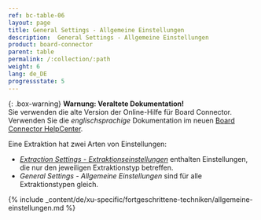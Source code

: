 ```yaml
---
ref: bc-table-06
layout: page
title: General Settings - Allgemeine Einstellungen
description:  General Settings - Allgemeine Einstellungen
product: board-connector
parent: table
permalink: /:collection/:path
weight: 6
lang: de_DE
progressstate: 5
---
```


{: .box-warning}
**Warnung: Veraltete Dokumentation!** <br>
Sie verwenden die alte Version der Online-Hilfe für Board Connector.<br>
Verwenden Sie die *englischsprachige* Dokumentation im neuen [Board Connector HelpCenter](https://helpcenter.theobald-software.com/board-connector/documentation/introduction/).

Eine Extraktion hat zwei Arten von Einstellungen:
- [*Extraction Settings - Extraktionseinstellungen*](./extraktionseinstellungen) enthalten Einstellungen, die nur den jeweiligen Extraktionstyp betreffen.
- *General Settings - Allgemeine Einstellungen* sind für alle Extraktionstypen gleich. 
 

{% include _content/de/xu-specific/fortgeschrittene-techniken/allgemeine-einstellungen.md  %}